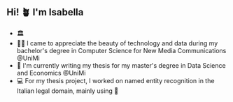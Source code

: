 ## Hi! :potted_plant: I'm Isabella 

- :classical_building: 
- :woman_student: I came to appreciate the beauty of technology and data during my bachelor's degree in Computer Science for New Media Communications @UniMi
- :memo: I'm currently writing my thesis for my master's degree in Data Science and Economics @UniMi
- :computer: For my thesis project, I worked on named entity recognition in the Italian legal domain, mainly using :hugs:
<!--
**isabellacadisco/isabellacadisco** is a ✨ _special_ ✨ repository because its `README.md` (this file) appears on your GitHub profile.

Here are some ideas to get you started:

- 🔭 I’m currently working on ...
- 🌱 I’m currently learning ...
- 👯 I’m looking to collaborate on ...
- 🤔 I’m looking for help with ...
- 💬 Ask me about ...
- 📫 How to reach me: ...
- 😄 Pronouns: ...
- ⚡ Fun fact: ...
-->

